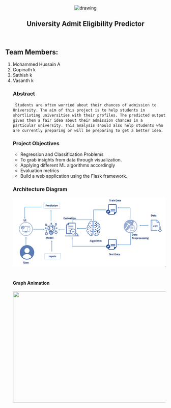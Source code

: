 <br>
<div align="center">
<img src="https://upload.wikimedia.org/wikipedia/commons/5/51/IBM_logo.svg"  align="center" alt="drawing" width="200" />
  <h2 align="center"> University Admit Eligibility Predictor <br></h2>

  </div>
 <br> 

<h2>Team Members:</h2>
<ol type="1">
  <li>Mohammed Hussain A</li>
  <li>Gopinath k</li>
  <li>Sathish k</li>
  <li> Vasanth k</li>
  

### Abstract
     Students are often worried about their chances of admission to University. The aim of this project is to help students in shortlisting universities with their profiles. The predicted output gives them a fair idea about their admission chances in a particular university. This analysis should also help students who are currently preparing or will be preparing to get a better idea.


### Project Objectives
- Regression and Classification Problems
- To grab insights from data through visualization.
- Applying different ML algorithms accordingly 
- Evaluation metrics
- Build a web application using the Flask framework.


### Architecture Diagram
![Screenshot](https://github.com/IBM-EPBL/IBM-Project-1635-1658406225/blob/master/Images/ArchitectureDiagram.png)
  <br><br>
 
<p float="middle" align="center">
  <h4>Graph Animation</h4>
    <img src="https://miro.medium.com/max/1400/0*7-8r0x-nRpuJm7bw.gif" width=700 height=350>
 
</p>
